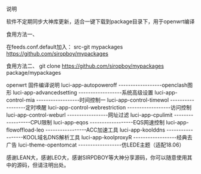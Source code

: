 说明

软件不定期同步大神库更新，适合一键下载到package目录下，用于openwrt编译


食用方法一、

在feeds.conf.default加入：
src-git mypackages https://github.com/siropboy/mypackages

食用方法二、
git clone https://github.com/siropboy/mypackages package/mypackages


openwrt 固件编译说明
luci-app-autopoweroff ------------------openclash图形
luci-app-advancedsetting ------------------系统高级设置
luci-app-control-mia ------------------时间控制一
luci-app-control-timewol ------------------定时唤醒
luci-app-control-webrestriction ------------------访问控制
luci-app-control-weburl -----------------网址过滤
luci-app-cpulimit ------------------CPU限制
luci-app-eqos ------------------EQS网速控制
luci-app-flowoffload-leo -----------------ACC加速工具
luci-app-koolddns ------------------KOOL域名DNS解析工具
luci-app-koolproxyR ------------------经典去广告
luci-theme-opentomcat ------------------仿LEDE主题（适配18.06）

感谢LEAN大，感谢LEO大，感谢SIRPDBOY等大神分享源码，你可以随意使用其中的源码，但请注明出处。
